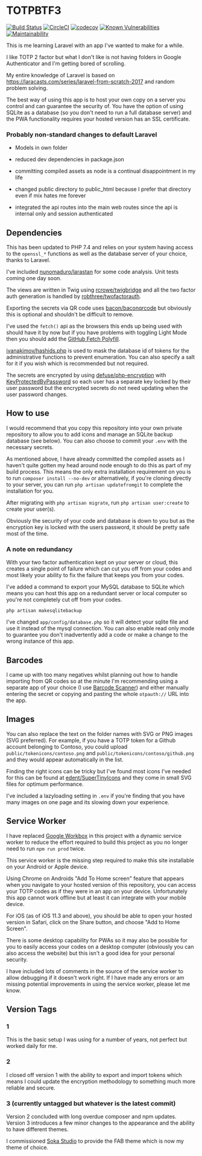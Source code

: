 # TOTPBTF3

[![Build Status](https://travis-ci.com/willpower232/TOTPBTF3.svg?branch=master)](https://travis-ci.com/willpower232/TOTPBTF3)
[![CircleCI](https://circleci.com/gh/willpower232/TOTPBTF3.svg?style=svg)](https://circleci.com/gh/willpower232/TOTPBTF3)
[![codecov](https://codecov.io/gh/willpower232/TOTPBTF3/branch/master/graph/badge.svg)](https://codecov.io/gh/willpower232/TOTPBTF3)
[![Known Vulnerabilities](https://snyk.io/test/github/willpower232/TOTPBTF3/badge.svg?targetFile=package.json)](https://snyk.io/test/github/willpower232/TOTPBTF3?targetFile=package.json)
[![Maintainability](https://api.codeclimate.com/v1/badges/e789e0cf0eea4de7ad04/maintainability)](https://codeclimate.com/github/willpower232/TOTPBTF3/maintainability)

This is me learning Laravel with an app I've wanted to make for a while.

I like TOTP 2 factor but what I don't like is not having folders in Google Authenticator and I'm getting bored of scrolling.

My entire knowledge of Laravel is based on https://laracasts.com/series/laravel-from-scratch-2017 and random problem solving.

The best way of using this app is to host your own copy on a server you control and can guarantee the security of. You have the option of using SQLite as a database (so you don't need to run a full database server) and the PWA functionality requires your hosted version has an SSL certificate.

### Probably non-standard changes to default Laravel

- Models in own folder

- reduced dev dependencies in package.json

- committing compiled assets as node is a continual disappointment in my life

- changed public directory to public_html because I prefer that directory even if mix hates me forever

- integrated the api routes into the main web routes since the api is internal only and session authenticated

## Dependencies

This has been updated to PHP 7.4 and relies on your system having access to the `openssl_*` functions as well as the database server of your choice, thanks to Laravel.

I've included [nunomaduro/larastan](https://github.com/nunomaduro/larastan) for some code analysis. Unit tests coming one day soon.

The views are written in Twig using [rcrowe/twigbridge](https://github.com/rcrowe/twigbridge) and all the two factor auth generation is handled by [robthree/twofactorauth](https://github.com/robthree/twofactorauth).

Exporting the secrets via QR code uses [bacon/baconqrcode](https://github.com/bacon/baconqrcode) but obviously this is optional and shouldn't be difficult to remove.

I've used the `fetch()` api as the browsers this ends up being used with should have it by now but if you have problems with toggling Light Mode then you should add the [GitHub Fetch Polyfill](https://github.com/github/fetch).

[ivanakimov/hashids.php](https://github.com/ivanakimov/hashids.php) is used to mask the database id of tokens for the administrative functions to prevent enumeration. You can also specify a salt for it if you wish which is recommended but not required.

The secrets are encrypted by using [defuse/php-encryption](https://github.com/defuse/php-encryption) with [KeyProtectedByPassword](https://github.com/defuse/php-encryption/blob/master/docs/classes/KeyProtectedByPassword.md) so each user has a separate key locked by their user password but the encrypted secrets do not need updating when the user password changes.

## How to use

I would recommend that you copy this repository into your own private repository to allow you to add icons and manage an SQLite backup database (see below). You can also choose to commit your `.env` with the necessary secrets.

As mentioned above, I have already committed the compiled assets as I haven't quite gotten my head around node enough to do this as part of my build process. This means the only extra installation requirement on you is to run `composer install --no-dev` or alternatively, if you're cloning directly to your server, you can run `php artisan updatefromgit` to complete the installation for you.

After migrating with `php artisan migrate`, run `php artisan user:create` to create your user(s).

Obviously the security of your code and database is down to you but as the encryption key is locked with the users password, it should be pretty safe most of the time.

### A note on redundancy

With your two factor authentication kept on your server or cloud, this creates a single point of failure which can cut you off from your codes and most likely your ability to fix the failure that keeps you from your codes.

I've added a command to export your MySQL database to SQLite which means you can host this app on a redundant server or local computer so you're not completely cut off from your codes.

`php artisan makesqlitebackup`

I've changed `app/config/database.php` so it will detect your sqlite file and use it instead of the mysql connection. You can also enable read only mode to guarantee you don't inadvertently add a code or make a change to the wrong instance of this app.

## Barcodes

I came up with too many negatives whilst planning out how to handle importing from QR codes so at the minute I'm recommending using a separate app of your choice (I use [Barcode Scanner](https://play.google.com/store/apps/details?id=com.google.zxing.client.android)) and either manually entering the secret or copying and pasting the whole `otpauth://` URL into the app.

## Images

You can also replace the text on the folder names with SVG or PNG images (SVG preferred). For example, if you have a TOTP token for a Github account belonging to Contoso, you could upload `public/tokenicons/contoso.png` and `public/tokenicons/contoso/github.png` and they would appear automatically in the list.

Finding the right icons can be tricky but I've found most icons I've needed for this can be found at [edent/SuperTinyIcons](https://github.com/edent/SuperTinyIcons) and they come in small SVG files for optimum performance.

I've included a lazyloading setting in `.env` if you're finding that you have many images on one page and its slowing down your experience.

## Service Worker

I have replaced [Google Workbox](https://developers.google.com/web/tools/workbox/modules/workbox-cli) in this project with a dynamic service worker to reduce the effort required to build this project as you no longer need to run `npm run prod` twice.

This service worker is the missing step required to make this site installable on your Android or Apple device.

Using Chrome on Androids "Add To Home screen" feature that appears when you navigate to your hosted version of this repository, you can access your TOTP codes as if they were in an app on your device. Unfortunately this app cannot work offline but at least it can integrate with your mobile device.

For iOS (as of iOS 11.3 and above), you should be able to open your hosted version in Safari, click on the Share button, and choose "Add to Home Screen".

There is some desktop capability for PWAs so it may also be possible for you to easily access your codes on a desktop computer (obviously you can also access the website) but this isn't a good idea for your personal security.

I have included lots of comments in the source of the service worker to allow debugging if it doesn't work right. If I have made any errors or am missing potential improvements in using the service worker, please let me know.

## Version Tags

### 1
This is the basic setup I was using for a number of years, not perfect but worked daily for me.

### 2
I closed off version 1 with the ability to export and import tokens which means I could update the encryption methodology to something much more reliable and secure.

### 3 (currently untagged but whatever is the latest commit)
Version 2 concluded with long overdue composer and npm updates. Version 3 introduces a few minor changes to the appearance and the ability to have different themes.

I commissioned [Soka Studio](https://sokastudio.co.uk/project/fab-app) to provide the FAB theme which is now my theme of choice.
